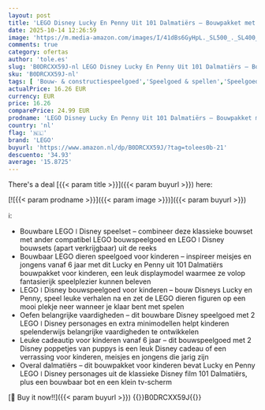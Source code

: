 ```yaml
---
layout: post
title: 'LEGO Disney Lucky En Penny Uit 101 Dalmatiërs – Bouwpakket met Dieren Figuren Met Beweegbare Hoofden  Poten en Staarten – Incl. Bot en TV – Cadeau voor Meisjes Vanaf 6 Jaar – 43271'
date: 2025-10-14 12:26:59
image: 'https://m.media-amazon.com/images/I/41dBs6GyHpL._SL500_._SL400_.jpg'
comments: true
category: ofertas
author: 'tole.es'
slug: 'B0DRCXX59J-nl LEGO Disney Lucky En Penny Uit 101 Dalmatiërs – Bouwpakket...'
sku: 'B0DRCXX59J-nl'
tags: [ 'Bouw- & constructiespeelgoed','Speelgoed & spellen','Speelgoedbouwsets','lego','🇳🇱', ]
actualPrice: 16.26 EUR
currency: EUR
price: 16.26
comparePrice: 24.99 EUR
prodname: 'LEGO Disney Lucky En Penny Uit 101 Dalmatiërs – Bouwpakket met Dieren Figuren Met Beweegbare Hoofden  Poten en Staarten – Incl. Bot en TV – Cadeau voor Meisjes Vanaf 6 Jaar – 43271'
country: 'nl'
flag: '🇳🇱'
brand: 'LEGO'
buyurl: 'https://www.amazon.nl/dp/B0DRCXX59J/?tag=tolees0b-21'
descuento: '34.93'
average: '15.8725'
---
```


There's a deal [{{< param title >}}]({{< param buyurl >}})  here:

[![{{< param prodname >}}]({{< param image >}})]({{< param buyurl >}})

ℹ️:

- Bouwbare LEGO ǀ Disney speelset – combineer deze klassieke bouwset met ander compatibel LEGO bouwspeelgoed en LEGO ǀ Disney bouwsets (apart verkrijgbaar) uit de reeks
- Bouwbaar LEGO dieren speelgoed voor kinderen – inspireer meisjes en jongens vanaf 6 jaar met dit Lucky en Penny uit 101 Dalmatiërs bouwpakket voor kinderen, een leuk displaymodel waarmee ze volop fantasierijk speelplezier kunnen beleven
- LEGO ǀ Disney bouwspeelgoed voor kinderen – bouw Disneys Lucky en Penny, speel leuke verhalen na en zet de LEGO dieren figuren op een mooi plekje neer wanneer je klaar bent met spelen
- Oefen belangrijke vaardigheden – dit bouwbare Disney speelgoed met 2 LEGO ǀ Disney personages en extra minimodellen helpt kinderen spelenderwijs belangrijke vaardigheden te ontwikkelen
- Leuke cadeautip voor kinderen vanaf 6 jaar – dit bouwspeelgoed met 2 Disney poppetjes van puppys is een leuk Disney cadeau of een verrassing voor kinderen, meisjes en jongens die jarig zijn
- Overal dalmatiërs – dit bouwpakket voor kinderen bevat Lucky en Penny LEGO ǀ Disney personages uit de klassieke Disney film 101 Dalmatiërs, plus een bouwbaar bot en een klein tv-scherm

[🛒 Buy it now!!]({{< param buyurl >}})
{{<world>}}B0DRCXX59J{{</world>}}
